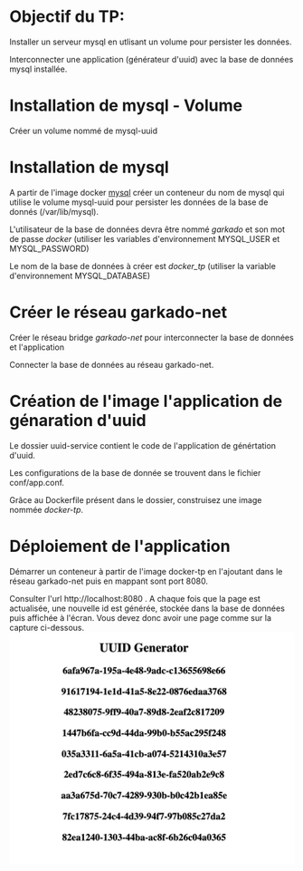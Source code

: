 # Objectif du TP:
Installer un serveur mysql en utlisant un volume pour persister les données.

Interconnecter une application (générateur d'uuid) avec la base de données mysql installée.

# Installation de mysql - Volume
Créer un volume nommé de mysql-uuid

# Installation de mysql
A partir de l'image docker [mysql](https://hub.docker.com/_/mysql) créer un conteneur du nom de mysql qui utilise le volume mysql-uuid pour persister les données de la base de donnés (/var/lib/mysql).

L'utilisateur de la base de données devra être nommé *garkado* et son mot de passe *docker* (utiliser les variables d'environnement MYSQL_USER et MYSQL_PASSWORD)

Le nom de la base de données à créer est *docker_tp* (utiliser la variable d'environnement MYSQL_DATABASE)

# Créer le réseau garkado-net
Créer le réseau bridge *garkado-net* pour interconnecter la base de données et l'application

Connecter la base de données au réseau garkado-net.

# Création de l'image l'application de génaration d'uuid
Le dossier uuid-service contient le code de l'application de génértation d'uuid.

Les configurations de la base de donnée se trouvent dans le fichier conf/app.conf.

Grâce au Dockerfile présent dans le dossier, construisez une image nommée *docker-tp*.

# Déploiement de l'application
Démarrer un conteneur à partir de l'image docker-tp en l'ajoutant dans le réseau garkado-net puis en mappant sont port 8080.

Consulter l'url http://localhost:8080 . A chaque fois que la page est actualisée, une nouvelle id est générée, stockée dans la base de données puis affichée à l'écran. Vous devez donc avoir une page comme sur la capture ci-dessous.
![UUID Generator](uuid-generator.png)








